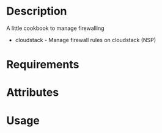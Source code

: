 Description
===========

A little cookbook to manage firewalling
 * cloudstack - Manage firewall rules on cloudstack (NSP)

Requirements
============

Attributes
==========

Usage
=====


